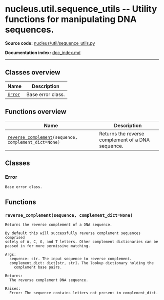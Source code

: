 # nucleus.util.sequence_utils -- Utility functions for manipulating DNA sequences.
**Source code:** [nucleus/util/sequence_utils.py](https://github.com/google/nucleus/tree/master/nucleus/util/sequence_utils.py)

**Documentation index:** [doc_index.md](../../doc_index.md)

---


## Classes overview
Name | Description
-----|------------
[`Error`](#error) | Base error class.

## Functions overview
Name | Description
-----|------------
[`reverse_complement`](#reverse_complement)`(sequence, complement_dict=None)` | Returns the reverse complement of a DNA sequence.

## Classes
### Error
```
Base error class.
```

## Functions
<a name="reverse_complement"></a>
### `reverse_complement(sequence, complement_dict=None)`
```
Returns the reverse complement of a DNA sequence.

By default this will successfully reverse complement sequences comprised
solely of A, C, G, and T letters. Other complement dictionaries can be
passed in for more permissive matching.

Args:
  sequence: str. The input sequence to reverse complement.
  complement_dict: dict[str, str]. The lookup dictionary holding the
    complement base pairs.

Returns:
  The reverse complement DNA sequence.

Raises:
  Error: The sequence contains letters not present in complement_dict.
```

